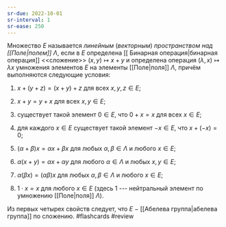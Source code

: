 ```yaml
---
sr-due: 2022-10-01
sr-interval: 1
sr-ease: 250
---
```


Множество $E$ называется *линейным* (*векторным*) *пространством над
[[Поле|полем]]* $\Lambda$, если в $E$ определена [[ Бинарная операция|бинарная операция]]
\<\<сложение\>\> $(x,y)\mapsto x+y$ и определена операция
$(\lambda,x)\mapsto \lambda x$ умножения элементов $E$ на элементы [[Поле|поля]]
$\Lambda$, причём выполняются следующие условия:

1)  $x+(y+z)=(x+y)+z$ для всех $x,y,z\in E$;

2)  $x+y=y+x$ для всех $x,y\in E$;

3)  существует такой элемент $0\in E$, что $0+x=x$ для всех $x\in E$;

4)  для каждого $x\in E$ существует такой элемент $-x\in E$, что
    $x+(-x)=0$;

5)  $(\alpha+\beta)x=\alpha x + \beta x$ для любых
    $\alpha, \beta\in \Lambda$ и любого $x\in E$;

6)  $\alpha(x+y)=\alpha x + \alpha y$ для любого $\alpha\in \Lambda$ и
    любых $x,y\in E$;

7)  $\alpha(\beta x)=(\alpha\beta)x$ для любых
    $\alpha, \beta\in \Lambda$ и любого $x\in E$;

8)  $1\cdot x=x$ для любого $x\in E$ (здесь 1 --- нейтральный элемент по
    умножению [[Поле|поля]] $\Lambda$).

Из первых четырех свойств следует, что $E\ -$  [[Абелева группа|абелева группа]] по
сложению.
#flashcards #review
